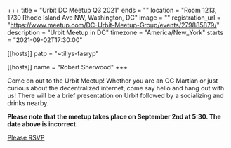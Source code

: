 +++
title = "Urbit DC Meetup Q3 2021"
ends = ""
location = "Room 1213, 1730 Rhode Island Ave NW, Washington, DC"
image = ""
registration_url = "https://www.meetup.com/DC-Urbit-Meetup-Group/events/279885879/"
description = "Urbit Meetup in DC"
timezone = "America/New_York"
starts = "2021-09-02T17:30:00"

[[hosts]]
patp = "~tillys-fasryp"

[[hosts]]
name = "Robert Sherwood"
+++

Come on out to the Urbit Meetup! Whether you are an OG Martian or just curious about the decentralized internet, come say hello and hang out with us! There will be a brief presentation on Urbit followed by a socializing and drinks nearby.

**Please note that the meetup takes place on September 2nd at 5:30. The date above is incorrect.**

[Please RSVP](https://www.meetup.com/DC-Urbit-Meetup-Group/events/279885879/)
